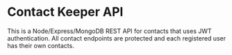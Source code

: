 # Contact Keeper API

This is a Node/Express/MongoDB REST API for contacts that uses JWT authentication. All contact endpoints are protected and each registered user has their own contacts.
